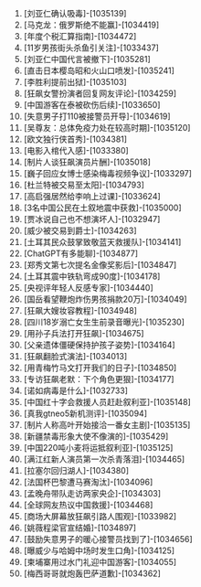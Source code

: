 
1. [刘亚仁确认吸毒]-[1035139]
1. [马克龙：俄罗斯绝不能赢]-[1034419]
1. [年度个税汇算指南]-[1034472]
1. [11岁男孩街头杀鱼引关注]-[1033437]
1. [刘亚仁中国代言被撤下]-[1035281]
1. [直击日本樱岛昭和火山口喷发]-[1035241]
1. [李胜利提前出狱]-[1035103]
1. [狂飙女警扮演者回复网友评论]-[1034259]
1. [中国游客在泰被砍伤后续]-[1033650]
1. [失意男子打110被接警员开导]-[1034619]
1. [吴尊友：总体免疫力处在较高时期]-[1035120]
1. [欧文独行侠首秀]-[1034381]
1. [电影入棺代入感]-[1033380]
1. [制片人谈狂飙演员片酬]-[1035018]
1. [巍子回应女博士感染梅毒视频争议]-[1033297]
1. [杜兰特被交易至太阳]-[1034793]
1. [高启强居然给李响上过课]-[1033624]
1. [3名中国公民在土叙地震中获救]-[1035000]
1. [贾冰说自己也不想演坏人]-[1032947]
1. [威少被交易到爵士]-[1034263]
1. [土耳其民众鼓掌致敬蓝天救援队]-[1034141]
1. [ChatGPT有多能聊]-[1034877]
1. [郑秀文第七次提名金像奖影后]-[1034847]
1. [土耳其震中铁轨弯成90度]-[1034178]
1. [央视评年轻人反感专家]-[1034440]
1. [国岳看望鞭炮炸伤男孩捐款20万]-[1034049]
1. [狂飙大嫂妆容教程]-[1034948]
1. [四川18岁溺亡女生生前录音曝光]-[1035230]
1. [用孙子兵法打开狂飙]-[1034675]
1. [父亲遗体僵硬保持护孩子姿势]-[1034164]
1. [狂飙翻脸式演法]-[1034013]
1. [用青梅竹马文打开我们的日子]-[1034850]
1. [专访狂飙老默：下个角色更狠]-[1034177]
1. [诺如病毒是什么]-[1032733]
1. [中国红十字会救援人员赶赴叙利亚]-[1035148]
1. [真我gtneo5新机测评]-[1035094]
1. [制片人称高叶开始接洽一番女主剧]-[1035135]
1. [新疆禁毒形象大使不像演的]-[1035429]
1. [中国220吨小麦将运抵叙利亚]-[1035125]
1. [满江红新人演员第一次杀青落泪]-[1034465]
1. [拉塞尔回归湖人]-[1034380]
1. [法国杯巴黎遭马赛淘汰]-[1034096]
1. [孟晚舟带队走访两家央企]-[1034303]
1. [全球网友热议中国救援]-[1034468]
1. [商场大屏幕放狂飙引路人围观]-[1033982]
1. [姚薇程梁官宣结婚]-[1034897]
1. [鼓励失意男子的暖心接警员找到了]-[1034656]
1. [曝威少与哈姆中场时发生口角]-[1034125]
1. [柬埔寨用过水门礼迎中国游客]-[1034055]
1. [梅西哥哥就炮轰巴萨道歉]-[1034362]